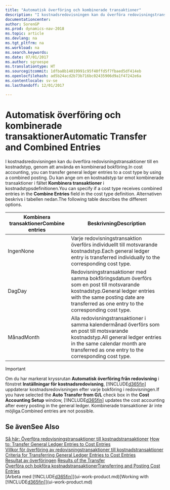 ```yaml
---
title: "Automatisk överföring och kombinerade transaktioner"
description: "I kostnadsredovisningen kan du överföra redovisningstransaktioner till en kostnadstyp, genom att använda en kombinerad bokföring. Du kan ange om en kostnadstyp tar emot kombinerade transaktioner i fältet **Kombinera transaktioner** i kostnadstypsdefinitionen. Alternativen beskrivs i tabellen nedan."
documentationcenter: 
author: SorenGP
ms.prod: dynamics-nav-2018
ms.topic: article
ms.devlang: na
ms.tgt_pltfrm: na
ms.workload: na
ms.search.keywords: 
ms.date: 07/01/2017
ms.author: sgroespe
ms.translationtype: HT
ms.sourcegitcommit: 1dfba8b14019991c95f40ffd5f7fbaed5df414eb
ms.openlocfilehash: ad5b24acd2b73b716bc02435906d9a1f47242e6a
ms.contentlocale: sv-se
ms.lasthandoff: 12/01/2017

---
```

# <a name="automatic-transfer-and-combined-entries"></a><span data-ttu-id="be40d-105">Automatisk överföring och kombinerade transaktioner</span><span class="sxs-lookup"><span data-stu-id="be40d-105">Automatic Transfer and Combined Entries</span></span>
<span data-ttu-id="be40d-106">I kostnadsredovisningen kan du överföra redovisningstransaktioner till en kostnadstyp, genom att använda en kombinerad bokföring.</span><span class="sxs-lookup"><span data-stu-id="be40d-106">In cost accounting, you can transfer general ledger entries to a cost type by using a combined posting.</span></span> <span data-ttu-id="be40d-107">Du kan ange om en kostnadstyp tar emot kombinerade transaktioner i fältet **Kombinera transaktioner** i kostnadstypsdefinitionen.</span><span class="sxs-lookup"><span data-stu-id="be40d-107">You can specify if a cost type receives combined entries in the **Combine Entries** field in the cost type definition.</span></span> <span data-ttu-id="be40d-108">Alternativen beskrivs i tabellen nedan.</span><span class="sxs-lookup"><span data-stu-id="be40d-108">The following table describes the different options.</span></span>  

|<span data-ttu-id="be40d-109">Kombinera transaktioner</span><span class="sxs-lookup"><span data-stu-id="be40d-109">Combine entries</span></span>|<span data-ttu-id="be40d-110">Beskrivning</span><span class="sxs-lookup"><span data-stu-id="be40d-110">Description</span></span>|  
|---------------------|-----------------|  
|<span data-ttu-id="be40d-111">Ingen</span><span class="sxs-lookup"><span data-stu-id="be40d-111">None</span></span>|<span data-ttu-id="be40d-112">Varje redovisningstransaktion överförs individuellt till motsvarande kostnadstyp.</span><span class="sxs-lookup"><span data-stu-id="be40d-112">Each general ledger entry is transferred individually to the corresponding cost type.</span></span>|  
|<span data-ttu-id="be40d-113">Dag</span><span class="sxs-lookup"><span data-stu-id="be40d-113">Day</span></span>|<span data-ttu-id="be40d-114">Redovisningstransaktioner med samma bokföringsdatum överförs som en post till motsvarande kostnadstyp.</span><span class="sxs-lookup"><span data-stu-id="be40d-114">General ledger entries with the same posting date are transferred as one entry to the corresponding cost type.</span></span>|  
|<span data-ttu-id="be40d-115">Månad</span><span class="sxs-lookup"><span data-stu-id="be40d-115">Month</span></span>|<span data-ttu-id="be40d-116">Alla redovisningstransaktioner i samma kalendermånad överförs som en post till motsvarande kostnadstyp.</span><span class="sxs-lookup"><span data-stu-id="be40d-116">All general ledger entries in the same calendar month are transferred as one entry to the corresponding cost type.</span></span>|  

> [!IMPORTANT]  
>  <span data-ttu-id="be40d-117">Om du har markerat kryssrutan **Automatisk överföring från redovisning** i fönstret **Inställningar för kostnadsredovisning**, [!INCLUDE[d365fin](includes/d365fin_md.md)] uppdaterar kostnadsredovisningen efter varje bokföring i redovisningen.</span><span class="sxs-lookup"><span data-stu-id="be40d-117">If you have selected the **Auto Transfer from G/L** check box in the **Cost Accounting Setup** window, [!INCLUDE[d365fin](includes/d365fin_md.md)] updates the cost accounting after every posting in the general ledger.</span></span> <span data-ttu-id="be40d-118">Kombinerade transaktioner är inte möjliga.</span><span class="sxs-lookup"><span data-stu-id="be40d-118">Combined entries are not possible.</span></span>  

## <a name="see-also"></a><span data-ttu-id="be40d-119">Se även</span><span class="sxs-lookup"><span data-stu-id="be40d-119">See Also</span></span>  
 <span data-ttu-id="be40d-120">[Så här: Överföra redovisningstransaktioner till kostnadstransaktioner](finance-how-to-transfer-general-ledger-entries-to-cost-entries.md) </span><span class="sxs-lookup"><span data-stu-id="be40d-120">[How to: Transfer General Ledger Entries to Cost Entries](finance-how-to-transfer-general-ledger-entries-to-cost-entries.md) </span></span>  
 <span data-ttu-id="be40d-121">[Villkor för överföring av redovisningstransaktioner till kostnadstransaktioner](finance-criteria-for-transferring-general-ledger-entries-to-cost-entries.md) </span><span class="sxs-lookup"><span data-stu-id="be40d-121">[Criteria for Transferring General Ledger Entries to Cost Entries](finance-criteria-for-transferring-general-ledger-entries-to-cost-entries.md) </span></span>  
 <span data-ttu-id="be40d-122">[Resultat av överföringen](finance-results-of-the-transfer.md) </span><span class="sxs-lookup"><span data-stu-id="be40d-122">[Results of the Transfer](finance-results-of-the-transfer.md) </span></span>  
 [<span data-ttu-id="be40d-123">Överföra och bokföra kostnadstransaktioner</span><span class="sxs-lookup"><span data-stu-id="be40d-123">Transferring and Posting Cost Entries</span></span>](finance-transfer-and-post-cost-entries.md)  
 <span data-ttu-id="be40d-124">[Arbeta med [!INCLUDE[d365fin](includes/d365fin_md.md)]](ui-work-product.md)</span><span class="sxs-lookup"><span data-stu-id="be40d-124">[Working with [!INCLUDE[d365fin](includes/d365fin_md.md)]](ui-work-product.md)</span></span>

